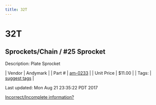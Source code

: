 ```yaml
---
title: 32T
---
```


# 32T
## Sprockets/Chain / #25 Sprocket
Description: 	Plate Sprocket 

| Vendor | Andymark | 
| Part # | [am-0233](http://www.andymark.com/Sprocket-p/am-0233.htm) | 
| Unit Price | $11.00 | 
| Tags: | [suggest tags](https://docs.google.com/forms/d/e/1FAIpQLSeWyY8v3RgOty-MyWmh9U0iivNYN_molChYyS-0U-o-kOAv_g/viewform) | 

Last updated: Mon Aug 21 23:35:22 PDT 2017

 [Incorrect/Incomplete information?](https://docs.google.com/forms/d/e/1FAIpQLSeWyY8v3RgOty-MyWmh9U0iivNYN_molChYyS-0U-o-kOAv_g/viewform)